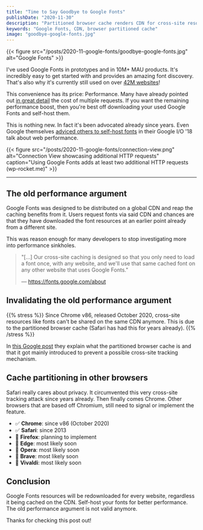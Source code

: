 ```yaml
---
title: "Time to Say Goodbye to Google Fonts"
publishDate: "2020-11-30"
description: "Partitioned browser cache renders CDN for cross-site resources unusuable."
keywords: "Google Fonts, CDN, browser partitioned cache"
image: "goodbye-google-fonts.jpg"
---
```


{{< figure src="/posts/2020-11-google-fonts/goodbye-google-fonts.jpg" alt="Google Fonts" >}}

I've used Google Fonts in prototypes and in 10M+ MAU products. It's incredibly easy to get started with and provides an amazing font discovery. That's also why it's currently still used on over [42M websites](https://trends.builtwith.com/websitelist/Google-Font-API)!

This convenience has its price: Performance. Many have already pointed out [in great detail](https://wp-rocket.me/blog/self-hosting-google-fonts/) the cost of multiple requests. If you want the remaining performance boost, then you're best off downloading your used Google Fonts and self-host them.

This is nothing new. In fact it's been advocated already since years. Even Google themselves [adviced others to self-host fonts](https://www.youtube.com/watch?v=Mv-l3-tJgGk&feature=youtu.be&t=24m58s) in their Google I/O '18 talk about web performance.

{{< figure src="/posts/2020-11-google-fonts/connection-view.png" alt="Connection View showcasing additional HTTP requests" caption="Using Google Fonts adds at least two additional HTTP requests (wp-rocket.me)" >}}

---

## The old performance argument

Google Fonts was designed to be distributed on a global CDN and reap the caching benefits from it. Users request fonts via said CDN and chances are that they have downloaded the font resources at an earlier point already from a different site.

This was reason enough for many developers to stop investigating more into performance sinkholes.

> "[...] Our cross-site caching is designed so that you only need to load a font once, with any website, and we'll use that same cached font on any other website that uses Google Fonts."
>
> — https://fonts.google.com/about

## Invalidating the old performance argument

{{% stress %}}
Since Chrome v86, released October 2020, cross-site resources like fonts can't be shared on the same CDN anymore. This is due to the partitioned browser cache (Safari has had this for years already).
{{% /stress %}}

In [this Google post](https://developers.google.com/web/updates/2020/10/http-cache-partitioning) they explain what the partitioned browser cache is and that it got mainly introduced to prevent a possible cross-site tracking mechanism.

## Cache partitioning in other browsers

Safari really cares about privacy. It circumvented this very cross-site tracking attack since years already. Then finally comes Chrome. Other browsers that are based off Chromium, still need to signal or implement the feature.

- ✅ **Chrome**: since v86 (October 2020)
- ✅ **Safari**: since 2013
- 🚫 **Firefox**: planning to implement
- 🚫 **Edge**: most likely soon
- 🚫 **Opera**: most likely soon
- 🚫 **Brave**: most likely soon
- 🚫 **Vivaldi**: most likely soon

## Conclusion

Google Fonts resources will be redownloaded for every website, regardless it being cached on the CDN. Self-host your fonts for better performance. The old performance argument is not valid anymore.

Thanks for checking this post out!
